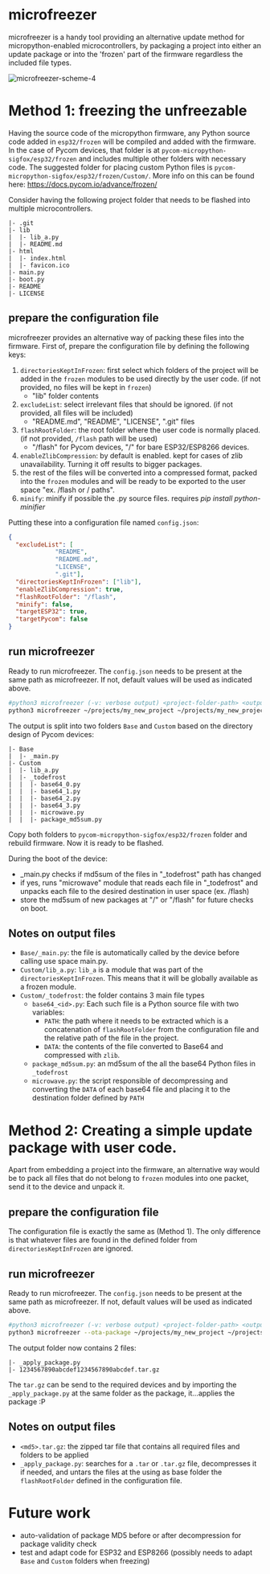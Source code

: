 # microfreezer

microfreezer is a handy tool providing an alternative update method for micropython-enabled microcontrollers, by packaging a project into either an update package or into the 'frozen' part of the firmware regardless the included file types.

![microfreezer-scheme-4](https://user-images.githubusercontent.com/550020/114547587-48178e80-9c67-11eb-8c41-c2050f63ca33.png)

# Method 1: freezing the unfreezable

Having the source code of the micropython firmware, any Python source code added in `esp32/frozen` will be compiled and added with the firmware. In the case of Pycom devices, that folder is at `pycom-micropython-sigfox/esp32/frozen` and includes multiple other folders with necessary code. The suggested folder for placing custom Python files is `pycom-micropython-sigfox/esp32/frozen/Custom/`. More info on this can be found here: https://docs.pycom.io/advance/frozen/

Consider having the following project folder that needs to be flashed into multiple microcontrollers.

```
|- .git
|- lib
|  |- lib_a.py
|  |- README.md
|- html
|  |- index.html
|  |- favicon.ico
|- main.py
|- boot.py
|- README
|- LICENSE
```

## prepare the configuration file

microfreezer provides an alternative way of packing these files into the firmware. First of, prepare the configuration file by defining the following keys:

1. `directoriesKeptInFrozen`: first select which folders of the project will be added in the `frozen` modules to be used directly by the user code. (if not provided, no files will be kept in `frozen`)
    * "lib" folder contents
1. `excludeList`: select irrelevant files that should be ignored. (if not provided, all files will be included)
    * "README.md", "README", "LICENSE", ".git" files
1. `flashRootFolder`: the root folder where the user code is normally placed. (if not provided, `/flash` path will be used)
    * "/flash" for Pycom devices, "/" for bare ESP32/ESP8266 devices.
1. `enableZlibCompression`: by default is enabled. kept for cases of zlib unavailability. Turning it off results to bigger packages.
1. the rest of the files will be converted into a compressed format, packed into the `frozen` modules and will be ready to be exported to the user space "ex. /flash or / paths".
1. `minify`: minify if possible the .py source files. requires _pip install python-minifier_

Putting these into a configuration file named `config.json`:

```json
{
  "excludeList": [
             "README",
             "README.md",
             "LICENSE",
             ".git"],
  "directoriesKeptInFrozen": ["lib"],
  "enableZlibCompression": true,
  "flashRootFolder": "/flash",
  "minify": false,
  "targetESP32": true,
  "targetPycom": false  
}
```

## run microfreezer

Ready to run microfreezer. The `config.json` needs to be present at the same path as microfreezer. If not, default values will be used as indicated above.

```bash
#python3 microfreezer (-v: verbose output) <project-folder-path> <output-folder-path>
python3 microfreezer ~/projects/my_new_project ~/projects/my_new_project_packed
```

The output is split into two folders `Base` and `Custom` based on the directory design of Pycom devices:

```
|- Base
|  |- _main.py
|- Custom
|  |- lib_a.py
|  |- _todefrost
|  |  |- base64_0.py
|  |  |- base64_1.py
|  |  |- base64_2.py
|  |  |- base64_3.py
|  |  |- microwave.py
|  |  |- package_md5sum.py
```

Copy both folders to `pycom-micropython-sigfox/esp32/frozen` folder and rebuild firmware. Now it is ready to be flashed.

During the boot of the device:
* _main.py checks if md5sum of the files in "_todefrost" path has changed
* if yes, runs "microwave" module that reads each file in "_todefrost" and unpacks each file to the desired destination in user space (ex. /flash)
* store the md5sum of new packages at "/" or "/flash" for future checks on boot.

## Notes on output files

* `Base/_main.py`: the file is automatically called by the device before calling use space main.py.
* `Custom/lib_a.py`: `lib_a` is a module that was part of the `directoriesKeptInFrozen`. This means that it will be globally available as a frozen module.
* `Custom/_todefrost`: the folder contains 3 main file types
  * `base64_<id>.py`: Each such file is a Python source file with two variables:
    * `PATH`: the path where it needs to be extracted which is a concatenation of `flashRootFolder` from the configuration file and the relative path of the file in the project.
    * `DATA`: the contents of the file converted to Base64 and compressed with `zlib`.
  * `package_md5sum.py`: an md5sum of the all the base64 Python files in `_todefrost`
  * `microwave.py`: the script responsible of decompressing and converting the `DATA` of each base64 file and placing it to the destination folder defined by `PATH`

# Method 2: Creating a simple update package with user code.

Apart from embedding a project into the firmware, an alternative way would be to pack all files that do not belong to `frozen` modules into one packet, send it to the device and unpack it.

## prepare the configuration file

The configuration file is exactly the same as (Method 1). The only difference is that whatever files are found in the defined folder from `directoriesKeptInFrozen` are ignored.

## run microfreezer

Ready to run microfreezer. The `config.json` needs to be present at the same path as microfreezer. If not, default values will be used as indicated above.

```bash
#python3 microfreezer (-v: verbose output) <project-folder-path> <output-folder-path>
python3 microfreezer --ota-package ~/projects/my_new_project ~/projects/my_new_project_packed
```

The output folder now contains 2 files:

```
|- _apply_package.py
|- 1234567890abcdef1234567890abcdef.tar.gz
```

The `tar.gz` can be send to the required devices and by importing the `_apply_package.py` at the same folder as the package, it...applies the package :P

## Notes on output files

* `<md5>.tar.gz`: the zipped tar file that contains all required files and folders to be applied
* `_apply_package.py`: searches for a `.tar` or `.tar.gz` file, decompresses it if needed, and untars the files at the using as base folder the `flashRootFolder` defined in the configuration file.


# Future work

* auto-validation of package MD5 before or after decompression for package validity check
* test and adapt code for ESP32 and ESP8266 (possibly needs to adapt `Base` and `Custom` folders when freezing)
